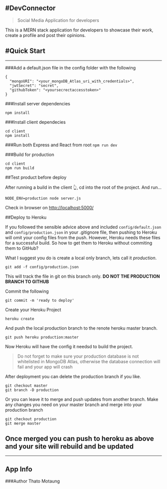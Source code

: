 ## #DevConnector

> Social Media Application for developers

This is a MERN stack application for developers to showcase their work, create a profile and post their opinions.

## #Quick Start

---

###Add a default.json file in the config folder with the following

```
{
  "mongoURI": "<your_mongoDB_Atlas_uri_with_credentials>",
  "jwtSecret": "secret",
  "githubToken": "<yoursecrectaccesstoken>"
}
```

###Install server dependencies

`npm install`

###Install client dependecies

```
cd client
npm install
```

###Run both Express and React from root
`npm run dev`

###Build for production

```
cd client
npm run build
```

##Test product before deploy

After running a build in the client 👆, cd into the root of the project.
And run...

`NODE_ENV=production node server.js`

Check in browser on [http://localhost:5000/](http://localhost:5000/)

##Deploy to Heroku

If you followed the sensible advice above and included `config/default.json` and `config/production.json` in your .gitignore file, then pushing to Heroku will omit your config files from the push.
However, Heroku needs these files for a successful build.
So how to get them to Heroku without commiting them to GitHub?

What I suggest you do is create a local only branch, lets call it _production_.

`git add -f config/production.json`

This will track the file in git on this branch only.
**DO NOT THE PRODUCTION BRANCH TO GITHUB**

Commit the following

`git commit -m 'ready to deploy'`

Create your Heroku Project

`heroku create`

And push the local production branch to the renote heroku master branch.

`git push heroku production:master`

Now Heroku will have the config it needsd to build the project.

> Do not forget to make sure your production database is not whitelisted in
> MongoDB Atlas, otherwise the database connection will fail and your app will crash

After deployment you can delete the production branch if you like.

```
git checkout master
git branch -D production
```

Or you can leave it to merge and push updates from another branch.
Make any changes you need on your master branch and merge into your production branch

```
git checkout production
git merge master
```

## Once merged you can push to heroku as above and your site will rebuild and be updated

---

## App Info

###Author
Thato Motaung
